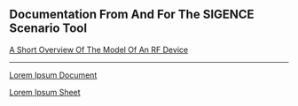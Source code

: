 ## Documentation From And For The SIGENCE Scenario Tool

[A Short Overview Of The Model Of An RF Device](https://github.com/ObiWanLansi/SIGENCE-Scenario-Tool/blob/master/SIGENCEScenarioTool.MainApp/Src/Models/RFDevice.Properties.md)

***

[Lorem Ipsum Document](https://docs.google.com/document/d/1McBbzu1e6Z02Gi1kc4LE9IljVJ0ChYTBhm4Aa0apMBs/edit?usp=sharing)

[Lorem Ipsum Sheet](https://docs.google.com/spreadsheets/d/1NPP4nd6wHIod8LwnMzezaTrpzQ2TSUtZhCWA30o0QwQ/edit?usp=sharing)
